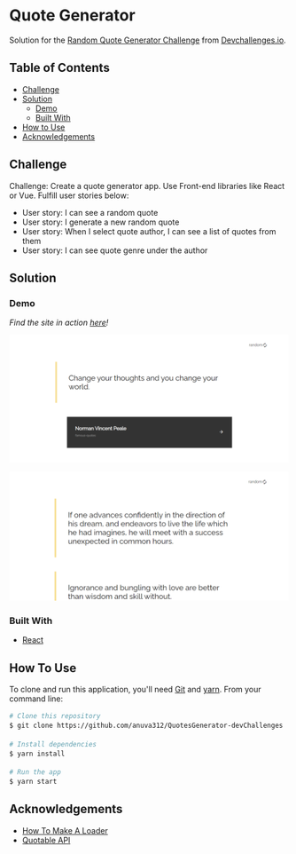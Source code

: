 # Quote Generator

Solution for the [Random Quote Generator Challenge](https://devchallenges.io/challenges/8Y3J4ucAMQpSnYTwwWW8) from [Devchallenges.io](https://devchallenges.io).

<!-- TABLE OF CONTENTS -->

## Table of Contents

- [Challenge](#challenge)
- [Solution](#solution)
  - [Demo](#demo)
  - [Built With](#built-with)
- [How to Use](#how-to-use)
- [Acknowledgements](#acknowledgements)

<!-- Challenge -->

## Challenge

Challenge: Create a quote generator app. Use Front-end libraries like React or Vue.
Fulfill user stories below:

- User story: I can see a random quote
- User story: I generate a new random quote
- User story: When I select quote author, I can see a list of quotes from them
- User story: I can see quote genre under the author

<!-- Solution -->

## Solution

### Demo

_Find the site in action [here](https://quotes-generator-dev-challenges.vercel.app)!_

![screenshot-random-quote](src/images/randomQuote.PNG)

![screenshot-quotes-by-author](src/images/quotesByAuthor.PNG)

### Built With

<!-- This section should list any major frameworks that you built your project using. Here are a few examples.-->

- [React](https://reactjs.org/)

## How To Use

<!-- For example: -->

To clone and run this application, you'll need [Git](https://git-scm.com) and [yarn](https://yarnpkg.com/). From your command line:

```bash
# Clone this repository
$ git clone https://github.com/anuva312/QuotesGenerator-devChallenges

# Install dependencies
$ yarn install

# Run the app
$ yarn start
```

## Acknowledgements

- [How To Make A Loader](https://www.w3schools.com/howto/howto_css_loader.asp)
- [Quotable API](https://github.com/lukePeavey/quotable)
